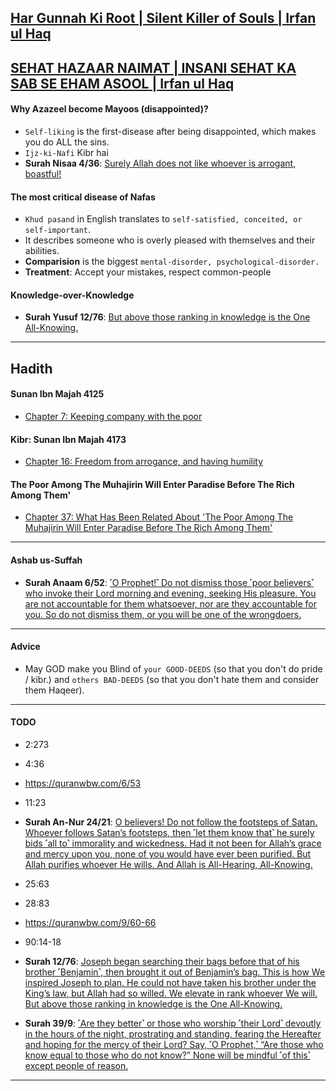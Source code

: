 ## [Har Gunnah Ki Root | Silent Killer of Souls | Irfan ul Haq](https://www.youtube.com/watch?v=4E_NIK9phjw)
## [SEHAT HAZAAR NAIMAT | INSANI SEHAT KA SAB SE EHAM ASOOL | Irfan ul Haq](https://www.youtube.com/watch?v=yGLs0fAITgI)

#### Why Azazeel become Mayoos (disappointed)?
* `Self-liking` is the first-disease after being disappointed, which makes you do ALL the sins.
* `Ijz-ki-Nafi` Kibr hai
* __Surah Nisaa 4/36__: [Surely Allah does not like whoever is arrogant, boastful!](https://quranwbw.com/4/36)

#### The most critical disease of Nafas
* `Khud pasand` in English translates to `self-satisfied, conceited, or self-important`.
* It describes someone who is overly pleased with themselves and their abilities. 
* __Comparision__ is the biggest `mental-disorder, psychological-disorder.`
* __Treatment__: Accept your mistakes, respect common-people

#### Knowledge-over-Knowledge
* __Surah Yusuf 12/76__: [But above those ranking in knowledge is the One All-Knowing.](https://quranwbw.com/12/76)

***

## Hadith
#### Sunan Ibn Majah 4125
* [Chapter 7: Keeping company with the poor](https://sunnah.com/ibnmajah:4125)

#### Kibr: Sunan Ibn Majah 4173
* [Chapter 16: Freedom from arrogance, and having humility](https://sunnah.com/ibnmajah:4173)

#### The Poor Among The Muhajirin Will Enter Paradise Before The Rich Among Them'
* [Chapter 37: What Has Been Related About 'The Poor Among The Muhajirin Will Enter Paradise Before The Rich Among Them'](https://sunnah.com/tirmidhi:2352)

***

#### Ashab us-Suffah
* __Surah Anaam 6/52__: [˹O Prophet!˺ Do not dismiss those ˹poor believers˺ who invoke their Lord morning and evening, seeking His pleasure. You are not accountable for them whatsoever, nor are they accountable for you. So do not dismiss them, or you will be one of the wrongdoers.](https://quranwbw.com/6/52)

***

#### Advice
* May GOD make you Blind of `your GOOD-DEEDS` (so that you don't do pride / kibr.) and `others BAD-DEEDS` (so that you don't hate them and consider them Haqeer).

***

#### TODO
* 2:273
* 4:36
* https://quranwbw.com/6/53
* 11:23
* __Surah An-Nur 24/21__: [O believers! Do not follow the footsteps of Satan. Whoever follows Satan’s footsteps, then ˹let them know that˺ he surely bids ˹all to˺ immorality and wickedness. Had it not been for Allah’s grace and mercy upon you, none of you would have ever been purified. But Allah purifies whoever He wills. And Allah is All-Hearing, All-Knowing.](https://quranwbw.com/24/21)
* 25:63
* 28:83
* https://quranwbw.com/9/60-66
* 90:14-18

* __Surah 12/76__: [Joseph began searching their bags before that of his brother ˹Benjamin˺, then brought it out of Benjamin’s bag. This is how We inspired Joseph to plan. He could not have taken his brother under the King’s law, but Allah had so willed. We elevate in rank whoever We will. But above those ranking in knowledge is the One All-Knowing.](https://quranwbw.com/12/76)

* __Surah 39/9__: [˹Are they better˺ or those who worship ˹their Lord˺ devoutly in the hours of the night, prostrating and standing, fearing the Hereafter and hoping for the mercy of their Lord? Say, ˹O Prophet,˺ “Are those who know equal to those who do not know?” None will be mindful ˹of this˺ except people of reason.](https://quranwbw.com/39/9)

***
